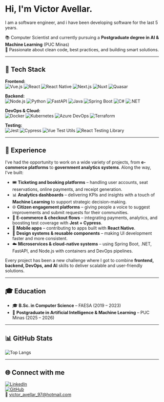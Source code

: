 # Hi, I'm Victor Avellar. 
I am a software engineer, and i have been developing software for the last 5 years.

📚 Computer Scientist and currently pursuing a **Postgraduate degree in AI & Machine Learning** (PUC Minas)  
🚀 Passionate about clean code, best practices, and building smart solutions.  

---

## 🚀 Tech Stack

**Frontend:**  
![Vue.js](https://img.shields.io/badge/Vue.js-35495E?style=for-the-badge&logo=vue.js&logoColor=4FC08D) 
![React](https://img.shields.io/badge/React-20232A?style=for-the-badge&logo=react&logoColor=61DAFB) 
![React Native](https://img.shields.io/badge/React_Native-20232A?style=for-the-badge&logo=react&logoColor=61DAFB) 
![Next.js](https://img.shields.io/badge/Next.js-000000?style=for-the-badge&logo=next.js&logoColor=white) 
![Nuxt](https://img.shields.io/badge/Nuxt-00C58E?style=for-the-badge&logo=nuxt.js&logoColor=white) 
![Quasar](https://img.shields.io/badge/Quasar-0277BD?style=for-the-badge&logo=quasar&logoColor=white)  

**Backend:**  
![Node.js](https://img.shields.io/badge/Node.js-339933?style=for-the-badge&logo=node.js&logoColor=white) 
![Python](https://img.shields.io/badge/Python-3776AB?style=for-the-badge&logo=python&logoColor=white) 
![FastAPI](https://img.shields.io/badge/FastAPI-005571?style=for-the-badge&logo=fastapi) 
![Java](https://img.shields.io/badge/Java-ED8B00?style=for-the-badge&logo=openjdk&logoColor=white) 
![Spring Boot](https://img.shields.io/badge/Spring_Boot-6DB33F?style=for-the-badge&logo=spring&logoColor=white) 
![C#](https://img.shields.io/badge/C%23-239120?style=for-the-badge&logo=c-sharp&logoColor=white) 
![.NET](https://img.shields.io/badge/.NET-512BD4?style=for-the-badge&logo=dotnet&logoColor=white)  

**DevOps & Cloud:**  
![Docker](https://img.shields.io/badge/Docker-2496ED?style=for-the-badge&logo=docker&logoColor=white) 
![Kubernetes](https://img.shields.io/badge/Kubernetes-326CE5?style=for-the-badge&logo=kubernetes&logoColor=white) 
![Azure DevOps](https://img.shields.io/badge/Azure_DevOps-0078D7?style=for-the-badge&logo=azure-devops&logoColor=white) 
![Terraform](https://img.shields.io/badge/Terraform-623CE4?style=for-the-badge&logo=terraform&logoColor=white)  

**Testing:**  
![Jest](https://img.shields.io/badge/Jest-C21325?style=for-the-badge&logo=jest&logoColor=white) 
![Cypress](https://img.shields.io/badge/Cypress-17202C?style=for-the-badge&logo=cypress&logoColor=white) 
![Vue Test Utils](https://img.shields.io/badge/Vue_Test_Utils-4FC08D?style=for-the-badge&logo=vue.js&logoColor=white) 
![React Testing Library](https://img.shields.io/badge/RTL-20232A?style=for-the-badge&logo=react&logoColor=61DAFB)  

---

## 💼 Experience

I’ve had the opportunity to work on a wide variety of projects, from **e-commerce platforms** to **government analytics systems**. Along the way, I’ve built:  

- 🎟️ **Ticketing and booking platforms** – handling user accounts, seat reservations, online payments, and receipt generation.  
- 📊 **Analytics dashboards** – delivering KPIs and insights with a touch of **Machine Learning** to support strategic decision-making.  
- 🌐 **Citizen engagement platforms** – giving people a voice to suggest improvements and submit requests for their communities.  
- 🛒 **E-commerce & checkout flows** – integrating payments, analytics, and boosting test coverage with **Jest + Cypress**.  
- 📱 **Mobile apps** – contributing to apps built with **React Native**.  
- 🧩 **Design systems & reusable components** – making UI development faster and more consistent.  
- ☁️ **Microservices & cloud-native systems** – using Spring Boot, .NET, FastAPI, and Node.js with containers and DevOps pipelines.  

Every project has been a new challenge where I got to combine **frontend, backend, DevOps, and AI** skills to deliver scalable and user-friendly solutions.  

---

## 🎓 Education

- 🎓 **B.Sc. in Computer Science** – FAESA (2019 – 2023)  
- 🤖 **Postgraduate in Artificial Intelligence & Machine Learning** – PUC Minas (2025 – 2026)  

---

## 📊 GitHub Stats

![Top Langs](https://github-readme-stats.vercel.app/api/top-langs/?username=vavellar&layout=compact&theme=tokyonight)  

---

## 🌐 Connect with me

[![LinkedIn](https://img.shields.io/badge/LinkedIn-0077B5?style=for-the-badge&logo=linkedin&logoColor=white)](https://linkedin.com/in/victor-avellar-silva-candeias-5395a31b1/)  
[![GitHub](https://img.shields.io/badge/GitHub-100000?style=for-the-badge&logo=github&logoColor=white)](https://github.com/vavellar)  
📧 victor_avellar_97@hotmail.com  
